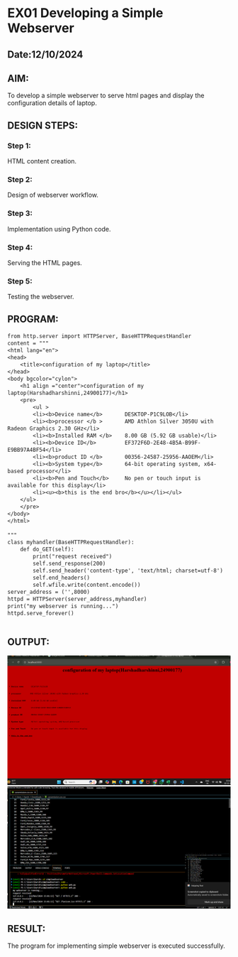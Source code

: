 # EX01 Developing a Simple Webserver
## Date:12/10/2024

## AIM: 
To develop a simple webserver to serve html pages and display the configuration details of laptop.

## DESIGN STEPS:
### Step 1: 
HTML content creation.

### Step 2:
Design of webserver workflow.

### Step 3:
Implementation using Python code.

### Step 4:
Serving the HTML pages.

### Step 5:
Testing the webserver.

## PROGRAM:
```
from http.server import HTTPServer, BaseHTTPRequestHandler
content = """
<html lang="en">
<head>
    <title>configuration of my laptop</title>
</head>
<body bgcolor="cylon">
    <h1 align ="center">configuration of my laptop(Harshadharshinni,24900177)</h1>
    <pre>
        <ul >
        <li><b>Device name</b>       DESKTOP-P1C9LOB</li>
        <li><b>processor </b >       AMD Athlon Silver 3050U with Radeon Graphics 2.30 GHz</li>
        <li><b>Installed RAM </b>    8.00 GB (5.92 GB usable)</li>
        <li><b>Device ID</b>         EF372F6D-2E48-4B5A-B99F-E9BB97A4BF54</li>
        <li><b>product ID </b>       00356-24587-25956-AAOEM</li>
        <li><b>System type</b>       64-bit operating system, x64-based processor</li>
        <li><b>Pen and Touch</b>     No pen or touch input is available for this display</li>
        <li><u><b>this is the end bro</b></u></li></ul>
    </ul>
    </pre>
</body>
</html>

"""
class myhandler(BaseHTTPRequestHandler):
    def do_GET(self):
        print("request received")
        self.send_response(200)
        self.send_header('content-type', 'text/html; charset=utf-8')
        self.end_headers()
        self.wfile.write(content.encode())
server_address = ('',8000)
httpd = HTTPServer(server_address,myhandler)
print("my webserver is running...")
httpd.serve_forever()


```

## OUTPUT:
![alt text](<Screenshot 2024-11-22 150134.png>)
![alt text](<Screenshot 2024-11-22 150213.png>)

## RESULT:
The program for implementing simple webserver is executed successfully.
